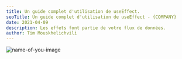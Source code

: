 ```yaml
---
title: Un guide complet d'utilisation de useEffect.
seoTitle: Un guide complet d'utilisation de useEffect - {COMPANY}
date: 2021-04-09
description: Les effets font partie de votre flux de données.
author: Tim Mouskhelichvili
---
```


![name-of-you-image](/static/images/logo.png)